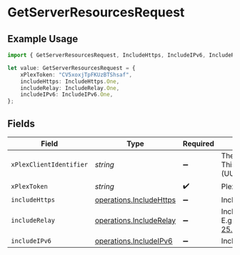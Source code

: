 # GetServerResourcesRequest

## Example Usage

```typescript
import { GetServerResourcesRequest, IncludeHttps, IncludeIPv6, IncludeRelay } from "@lukehagar/plexjs/sdk/models/operations";

let value: GetServerResourcesRequest = {
    xPlexToken: "CV5xoxjTpFKUzBTShsaf",
    includeHttps: IncludeHttps.One,
    includeRelay: IncludeRelay.One,
    includeIPv6: IncludeIPv6.One,
};
```

## Fields

| Field                                                                                                                                                                 | Type                                                                                                                                                                  | Required                                                                                                                                                              | Description                                                                                                                                                           | Example                                                                                                                                                               |
| --------------------------------------------------------------------------------------------------------------------------------------------------------------------- | --------------------------------------------------------------------------------------------------------------------------------------------------------------------- | --------------------------------------------------------------------------------------------------------------------------------------------------------------------- | --------------------------------------------------------------------------------------------------------------------------------------------------------------------- | --------------------------------------------------------------------------------------------------------------------------------------------------------------------- |
| `xPlexClientIdentifier`                                                                                                                                               | *string*                                                                                                                                                              | :heavy_minus_sign:                                                                                                                                                    | The unique identifier for the client application<br/>This is used to track the client application and its usage<br/>(UUID, serial number, or other number unique per device)<br/> | gcgzw5rz2xovp84b4vha3a40                                                                                                                                              |
| `xPlexToken`                                                                                                                                                          | *string*                                                                                                                                                              | :heavy_check_mark:                                                                                                                                                    | Plex Authentication Token                                                                                                                                             | CV5xoxjTpFKUzBTShsaf                                                                                                                                                  |
| `includeHttps`                                                                                                                                                        | [operations.IncludeHttps](../../../sdk/models/operations/includehttps.md)                                                                                             | :heavy_minus_sign:                                                                                                                                                    | Include Https entries in the results                                                                                                                                  | 1                                                                                                                                                                     |
| `includeRelay`                                                                                                                                                        | [operations.IncludeRelay](../../../sdk/models/operations/includerelay.md)                                                                                             | :heavy_minus_sign:                                                                                                                                                    | Include Relay addresses in the results <br/>E.g: https://10-0-0-25.bbf8e10c7fa20447cacee74cd9914cde.plex.direct:32400<br/>                                            | 1                                                                                                                                                                     |
| `includeIPv6`                                                                                                                                                         | [operations.IncludeIPv6](../../../sdk/models/operations/includeipv6.md)                                                                                               | :heavy_minus_sign:                                                                                                                                                    | Include IPv6 entries in the results                                                                                                                                   | 1                                                                                                                                                                     |